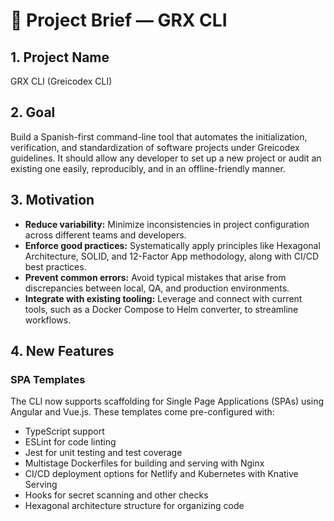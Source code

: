 # 📘 Project Brief — GRX CLI

## 1. Project Name
GRX CLI (Greicodex CLI)

## 2. Goal
Build a Spanish-first command-line tool that automates the initialization, verification, and standardization of software projects under Greicodex guidelines. It should allow any developer to set up a new project or audit an existing one easily, reproducibly, and in an offline-friendly manner.

## 3. Motivation
- **Reduce variability:** Minimize inconsistencies in project configuration across different teams and developers.
- **Enforce good practices:** Systematically apply principles like Hexagonal Architecture, SOLID, and 12-Factor App methodology, along with CI/CD best practices.
- **Prevent common errors:** Avoid typical mistakes that arise from discrepancies between local, QA, and production environments.
- **Integrate with existing tooling:** Leverage and connect with current tools, such as a Docker Compose to Helm converter, to streamline workflows.

## 4. New Features
### SPA Templates
The CLI now supports scaffolding for Single Page Applications (SPAs) using Angular and Vue.js. These templates come pre-configured with:
- TypeScript support
- ESLint for code linting
- Jest for unit testing and test coverage
- Multistage Dockerfiles for building and serving with Nginx
- CI/CD deployment options for Netlify and Kubernetes with Knative Serving
- Hooks for secret scanning and other checks
- Hexagonal architecture structure for organizing code
